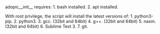 adopic__init__ requires:
    1. bash installed.
    2. apt installed.

With root privilege, the script will install the latest versions of:
    1. python3-pip.
    2. python3.
    3. gcc.  (32bit and 64bit)
    4. g++.  (32bit and 64bit)
    5. nasm. (32bit and 64bit)
    6. Sublime Text 3.
    7. git.

